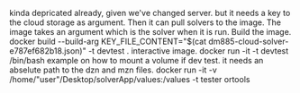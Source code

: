 kinda depricated already, given we've changed server.
but it needs a key to the cloud storage as argument.
Then it can pull solvers to the image.
The image takes an argument which is the solver when it is run.
Build the image.
docker build --build-arg KEY_FILE_CONTENT="$(cat dm885-cloud-solver-e787ef682b18.json)"  -t devtest .
interactive image.
docker run -it -t devtest /bin/bash
example on how to mount a volume if dev test. it needs an abselute path to the dzn and mzn files.
docker run -it -v /home/"user"/Desktop/solverApp/values:/values -t tester ortools